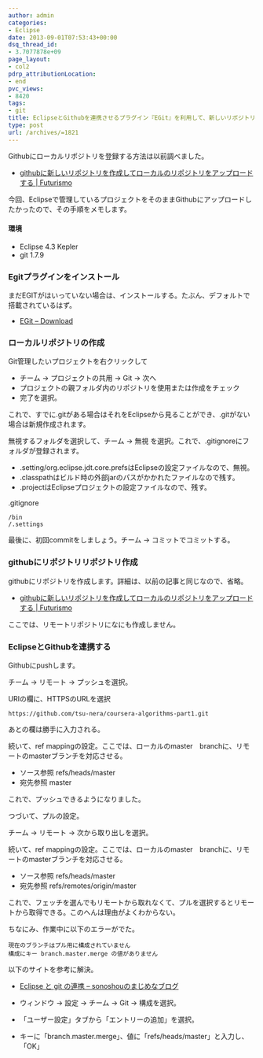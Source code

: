 ```yaml
---
author: admin
categories:
- Eclipse
date: 2013-09-01T07:53:43+00:00
dsq_thread_id:
- 3.7077878e+09
page_layout:
- col2
pdrp_attributionLocation:
- end
pvc_views:
- 8420
tags:
- git
title: EclipseとGithubを連携させるプラグイン『EGit』を利用して、新しいリボジトリを作成する手順メモ
type: post
url: /archives/=1821
---
```


<!--:ja-->

Githubにローカルリポジトリを登録する方法は以前調べました。

  * [githubに新しいリポジトリを作成してローカルのリポジトリをアップロードする | Futurismo][1]

今回、Eclipseで管理しているプロジェクトをそのままGithubにアップロードしたかったので、その手順をメモします。

#### 環境

  * Eclipse 4.3 Kepler
  * git 1.7.9

### Egitプラグインをインストール

まだEGITがはいっていない場合は、インストールする。たぶん、デフォルトで搭載されているはず。

  * [EGit &#8211; Download][2]

### ローカルリポジトリの作成

Git管理したいプロジェクトを右クリックして

  * チーム -> プロジェクトの共用 -> Git -> 次へ
  * プロジェクトの親フォルダ内のリポジトリを使用または作成をチェック
  * 完了を選択。

これで、すでに.gitがある場合はそれをEclipseから見ることができ、.gitがない場合は新規作成されます。

無視するフォルダを選択して、チーム -> 無視 を選択。これで、.gitignoreにフォルダが登録されます。

  * .setting/org.eclipse.jdt.core.prefsはEclipseの設定ファイルなので、無視。
  * .classpathはビルド時の外部jarのパスがかかれたファイルなので残す。
  * .projectはEclipseプロジェクトの設定ファイルなので、残す。

.gitignore

    /bin
    /.settings
    

最後に、初回commitをしましょう。チーム -> コミットでコミットする。

### githubにリポジトリリポジトリ作成

githubにリポジトリを作成します。詳細は、以前の記事と同じなので、省略。

  * [githubに新しいリポジトリを作成してローカルのリポジトリをアップロードする | Futurismo][1]

ここでは、リモートリポジトリになにも作成しません。

### EclipseとGithubを連携する

Githubにpushします。

チーム -> リモート -> プッシュを選択。

URIの欄に、HTTPSのURLを選択

    https://github.com/tsu-nera/coursera-algorithms-part1.git
    

あとの欄は勝手に入力される。

続いて、ref mappingの設定。ここでは、ローカルのmaster　branchに、リモートのmasterブランチを対応させる。

  * ソース参照 refs/heads/master
  * 宛先参照 master

これで、プッシュできるようになりました。

つづいて、プルの設定。

チーム -> リモート -> 次から取り出しを選択。

続いて、ref mappingの設定。ここでは、ローカルのmaster　branchに、リモートのmasterブランチを対応させる。

  * ソース参照 refs/heads/master
  * 宛先参照 refs/remotes/origin/master

これで、フェッチを選んでもリモートから取れなくて、プルを選択するとリモートから取得できる。このへんは理由がよくわからない。

ちなにみ、作業中に以下のエラーがでた。

    現在のブランチはプル用に構成されていません
    構成にキー branch.master.merge の値がありません
    

以下のサイトを参考に解決。

  * <a href="http://sonoshou.hatenablog.jp/entry/20121111/1352655599" target="_blank">Eclipse と git の連携 &#8211; sonoshouのまじめなブログ</a>

  * ウィンドウ -> 設定 -> チーム -> Git -> 構成を選択。

  * 「ユーザー設定」タブから「エントリーの追加」を選択。
  * キーに「branch.master.merge」、値に「refs/heads/master」と入力し、「OK」

<!--:-->

 [1]: http://futurismo.biz/archives/1280
 [2]: http://www.eclipse.org/egit/download/
